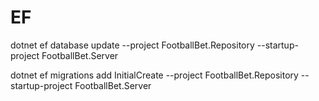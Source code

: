 # EF
dotnet ef database update --project FootballBet.Repository --startup-project FootballBet.Server

dotnet ef migrations add InitialCreate --project FootballBet.Repository --startup-project FootballBet.Server
